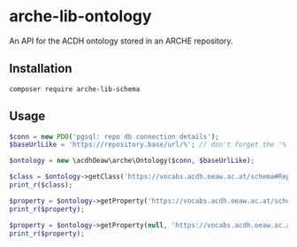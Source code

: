 # arche-lib-ontology

An API for the ACDH ontology stored in an ARCHE repository.

## Installation

`composer require arche-lib-schema`

## Usage

```php
$conn = new PDO('pgsql: repo db connection details');
$baseUrlLike = 'https://repository.base/url/%'; // don't forget the '%' at the end!

$ontology = new \acdhOeaw\arche\Ontology($conn, $baseUrlLike);

$class = $ontology->getClass('https://vocabs.acdh.oeaw.ac.at/schema#RepoObject');
print_r($class);

$property = $ontology->getProperty('https://vocabs.acdh.oeaw.ac.at/schema#RepoObject', 'https://vocabs.acdh.oeaw.ac.at/schema#hasContact');
print_r($property);

$property = $ontology->getProperty(null, 'https://vocabs.acdh.oeaw.ac.at/schema#hasContact');
print_r($property);

```
